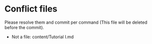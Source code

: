 # Conflict files
Please resolve them and commit per command (This file will be deleted before the commit).
- Not a file: content/Tutorial  I.md